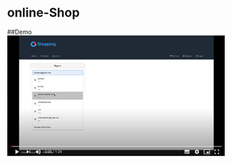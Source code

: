 # online-Shop

##Demo
[![Watch the video](https://github.com/jiuchao/online-Shop/blob/master/Screen%20Shot%202020-07-26%20at%202.14.30%20PM.png)](https://drive.google.com/file/d/1GLC5wT7EO_u5uMJ4YQHliFCG5Ij3zJ1a/view?usp=sharing)
